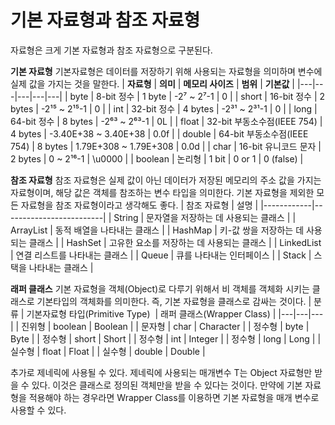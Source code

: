 # 기본 자료형과 참조 자료형
자료형은 크게 기본 자료형과 참조 자료형으로 구분된다.

**기본 자료형**
기본자료형은 데이터를 저장하기 위해 사용되는 자료형을 의미하며 변수에 실제 값을 가지는 것을 말한다.
| **자료형** | **의미** | **메모리 사이즈** | **범위** | **기본값** |
|---|---|---|---|---|
| byte | 8-bit 정수 | 1 byte | -2⁷ ~ 2⁷-1 | 0 |
| short | 16-bit 정수 | 2 bytes | -2¹⁵ ~ 2¹⁵-1 | 0 |
| int | 32-bit 정수 | 4 bytes | -2³¹ ~ 2³¹-1 | 0 |
| long | 64-bit 정수 | 8 bytes | -2⁶³ ~ 2⁶³-1 | 0L |
| float | 32-bit 부동소수점(IEEE 754) | 4 bytes | -3.40E+38 ~ 3.40E+38 | 0.0f |
| double | 64-bit 부동소수점(IEEE 754) | 8 bytes | 1.79E+308 ~ 1.79E+308 | 0.0d |
| char | 16-bit 유니코드 문자 | 2 bytes | 0 ~ 2¹⁶-1 | \u0000 |
| boolean | 논리형 | 1 bit | 0 or 1 | 0 (false) |

**참조 자료형**
참조 자료형은 실제 값이 아닌 데이터가 저장된 메모리의 주소 값을 가지는 자료형이며, 해당 값은 객체를 참조하는 변수 타입을 의미한다. 기본 자료형을 제외한 모든 자료형을 참조 자료형이라고 생각해도 좋다.
| 참조 자료형     | 설명                      |
|------------|-------------------------|
| String     | 문자열을 저장하는 데 사용되는 클래스    |
| ArrayList  | 동적 배열을 나타내는 클래스         |
| HashMap    | 키-값 쌍을 저장하는 데 사용되는 클래스  |
| HashSet    | 고유한 요소를 저장하는 데 사용되는 클래스 |
| LinkedList | 연결 리스트를 나타내는 클래스        |
| Queue      | 큐를 나타내는 인터페이스           |
| Stack      | 스택을 나타내는 클래스            |

**래퍼 클래스**
기본 자료형을 객체(Object)로 다루기 위해서 비 객체를 객체화 시키는 클래스로 기본타입의 객체화를 의미한다. 즉, 기본 자료형을 클래스로 감싸는 것이다.
| 분류 | 기본자료형 타입(Primitive Type)  | 래퍼 클래스(Wrapper Class) |
|---|---|---|
| 진위형 | boolean | Boolean |
| 문자형 | char | Character |
| 정수형 | byte | Byte |
| 정수형 | short | Short |
| 정수형 | int | Integer |
| 정수형 | long | Long |
| 실수형 | float | Float |
| 실수형 | double | Double |

추가로 제네릭에 사용될 수 있다. 제네릭에 사용되는 매개변수 T는 Object 자료형만 받을 수 있다. 이것은 클래스로 정의된 객체만을 받을 수 있다는 것이다. 만약에 기본 자료형을 적용해야 하는 경우라면 Wrapper Class를 이용하면 기본 자료형을 매개 변수로 사용할 수 있다.
